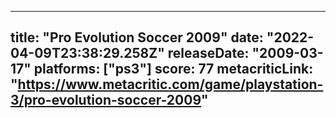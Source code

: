 
---
title: "Pro Evolution Soccer 2009"
date: "2022-04-09T23:38:29.258Z"
releaseDate: "2009-03-17"
platforms: ["ps3"]
score: 77
metacriticLink: "https://www.metacritic.com/game/playstation-3/pro-evolution-soccer-2009"
---
